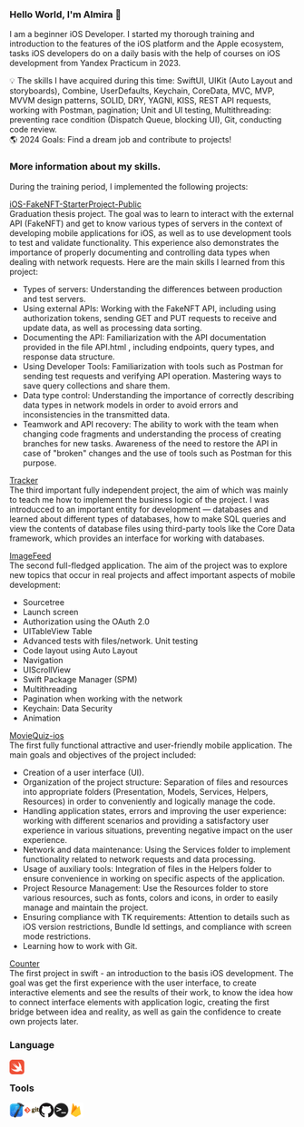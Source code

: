 ### Hello World, I'm Almira  👋
 
I am a beginner iOS Developer. I started my thorough training and introduction to the features of the iOS platform and the Apple ecosystem, tasks iOS developers do on a daily basis with the help of courses on iOS development from Yandex Practicum in 2023.

💡 The skills I have acquired during this time: 
SwiftUI, UIKit (Auto Layout and storyboards), Combine, UserDefaults, Keychain, CoreData, 
MVC, MVP, MVVM design patterns, 
SOLID, DRY, YAGNI, KISS,
REST API requests, working with Postman, pagination; Unit and UI testing, 
Multithreading: preventing race condition (Dispatch Queue, blocking UI),
Git, conducting code review.
\
🌎 2024 Goals: Find a dream job and contribute to projects!
<br />

### More information about my skills.

During the training period, I implemented the following projects:

 [iOS-FakeNFT-StarterProject-Public](https://github.com/MiraiChan/iOS-FakeNFT-StarterProject-Public)
\
Graduation thesis project. The goal was to learn to interact with the external API (FakeNFT) and get to know various types of servers in the context of developing mobile applications for iOS, as well as to use development tools to test and validate functionality. This experience also demonstrates the importance of properly documenting and controlling data types when dealing with network requests.
Here are the main skills I learned from this project:

- Types of servers:
Understanding the differences between production and test servers. 
- Using external APIs:
Working with the FakeNFT API, including using authorization tokens, sending GET and PUT requests to receive and update data, as well as processing data sorting.
- Documenting the API:
Familiarization with the API documentation provided in the file API.html , including endpoints, query types, and response data structure.
- Using Developer Tools:
Familiarization with tools such as Postman for sending test requests and verifying API operation. Mastering ways to save query collections and share them.
- Data type control:
Understanding the importance of correctly describing data types in network models in order to avoid errors and inconsistencies in the transmitted data.
- Teamwork and API recovery:
The ability to work with the team when changing code fragments and understanding the process of creating branches for new tasks. Awareness of the need to restore the API in case of "broken" changes and the use of tools such as Postman for this purpose.

[Tracker](https://github.com/MiraiChan/Tracker)
\
The third important fully independent project, the aim of which was mainly to teach me how to implement the business logic of the project. I was introducced to an important entity for development — databases and  learned about different types of databases, how to make SQL queries and view the contents of database files using third-party tools like the Core Data framework, which provides an interface for working with databases.

[ImageFeed](https://github.com/MiraiChan/ImageFeed)
\
The second full-fledged application. The aim of the project was to explore new topics that occur in real projects and affect important aspects of mobile development:
- Sourcetree
- Launch screen
- Authorization using the OAuth 2.0
- UITableView Table
- Advanced tests with files/network. Unit testing
- Code layout using Auto Layout
- Navigation
- UIScrollView
- Swift Package Manager (SPM)
- Multithreading
- Pagination when working with the network
- Keychain: Data Security
- Animation
  
[MovieQuiz-ios](https://github.com/MiraiChan/MovieQuiz-ios)
\
The first fully functional attractive and user-friendly mobile application. 
The main goals and objectives of the project included:
- Creation of a user interface (UI).
- Organization of the project structure: Separation of files and resources into appropriate folders (Presentation, Models, Services, Helpers, Resources) in order to conveniently and logically manage the code.
- Handling application states, errors and improving the user experience: working with different scenarios and providing a satisfactory user experience in various situations, preventing negative impact on the user experience.
- Network and data maintenance: Using the Services folder to implement functionality related to network requests and data processing.
- Usage of auxiliary tools: Integration of files in the Helpers folder to ensure convenience in working on specific aspects of the application.
- Project Resource Management: Use the Resources folder to store various resources, such as fonts, colors and icons, in order to easily manage and maintain the project.
- Ensuring compliance with TK requirements: Attention to details such as iOS version restrictions, Bundle Id settings, and compliance with screen mode restrictions.
- Learning how to work with Git.

[Counter](https://github.com/MiraiChan/Counter)
\
The first project in swift - an introduction to the basis iOS development. The goal was get the first experience with the user interface, to create interactive elements and see the results of their work, to know the idea how to connect interface elements with application logic, creating the first bridge between idea and reality, as well as gain the confidence to create own projects later. 

### Language

<img align="left" alt="Swift" width="26px" src="https://raw.githubusercontent.com/github/explore/80688e429a7d4ef2fca1e82350fe8e3517d3494d/topics/swift/swift.png" />

<br />

### Tools

<img align="left" alt="XCode" width="26px" src="https://raw.githubusercontent.com/github/explore/80688e429a7d4ef2fca1e82350fe8e3517d3494d/topics/xcode/xcode.png" />
<img align="left" alt="Git" width="26px" src="https://raw.githubusercontent.com/github/explore/80688e429a7d4ef2fca1e82350fe8e3517d3494d/topics/git/git.png" />
<img align="left" alt="GitHub" width="26px" src="https://raw.githubusercontent.com/github/explore/78df643247d429f6cc873026c0622819ad797942/topics/github/github.png" />
<img align="left" alt="Terminal" width="26px" src="https://raw.githubusercontent.com/github/explore/80688e429a7d4ef2fca1e82350fe8e3517d3494d/topics/terminal/terminal.png" />
<img align="left" alt="Firebase" width="26px" src="https://raw.githubusercontent.com/github/explore/80688e429a7d4ef2fca1e82350fe8e3517d3494d/topics/firebase/firebase.png" />
<br />

